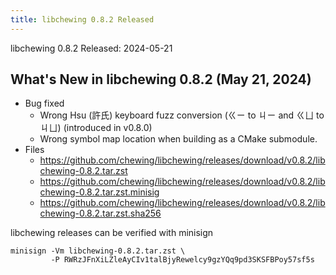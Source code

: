 ```yaml
---
title: libchewing 0.8.2 Released
---
```

libchewing 0.8.2 Released: 2024-05-21

What's New in libchewing 0.8.2 (May 21, 2024)
---------------------------------------------------------

* Bug fixed
  - Wrong Hsu (許氏) keyboard fuzz conversion (ㄍㄧ to ㄐㄧ and ㄍㄩ to ㄐㄩ)
    (introduced in v0.8.0)
  - Wrong symbol map location when building as a CMake submodule.
* Files
  - <https://github.com/chewing/libchewing/releases/download/v0.8.2/libchewing-0.8.2.tar.zst>
  - <https://github.com/chewing/libchewing/releases/download/v0.8.2/libchewing-0.8.2.tar.zst.minisig>
  - <https://github.com/chewing/libchewing/releases/download/v0.8.2/libchewing-0.8.2.tar.zst.sha256>

libchewing releases can be verified with minisign

    minisign -Vm libchewing-0.8.2.tar.zst \
             -P RWRzJFnXiLZleAyCIv1talBjyRewelcy9gzYQq9pd3SKSFBPoy57sf5s
